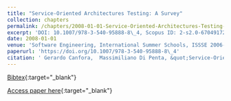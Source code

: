 ```yaml
---
title: "Service-Oriented Architectures Testing: A Survey"
collection: chapters
permalink: /chapters/2008-01-01-Service-Oriented-Architectures-Testing-A-Survey
excerpt: 'DOI: 10.1007/978-3-540-95888-8\_4, Scopus ID: 2-s2.0-67049172237, Cited by: 142'
date: 2008-01-01
venue: 'Software Engineering, International Summer Schools, ISSSE 2006-2008, Salerno, Italy, Revised Tutorial Lectures'
paperurl: 'https://doi.org/10.1007/978-3-540-95888-8\_4'
citation: ' Gerardo Canfora,  Massimiliano Di Penta, &quot;Service-Oriented Architectures Testing: A Survey.&quot; Software Engineering, International Summer Schools, ISSSE 2006-2008, Salerno, Italy, Revised Tutorial Lectures, 2008.'
---
```

[Bibtex](https://dblp.org/rec/bib/conf/issse/CanforaP08){:target="_blank"}

[Access paper here](https://doi.org/10.1007/978-3-540-95888-8\_4){:target="_blank"}
